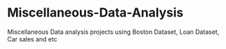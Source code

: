 # Miscellaneous-Data-Analysis
Miscellaneous Data analysis projects using Boston Dataset, Loan Dataset, Car sales and etc
